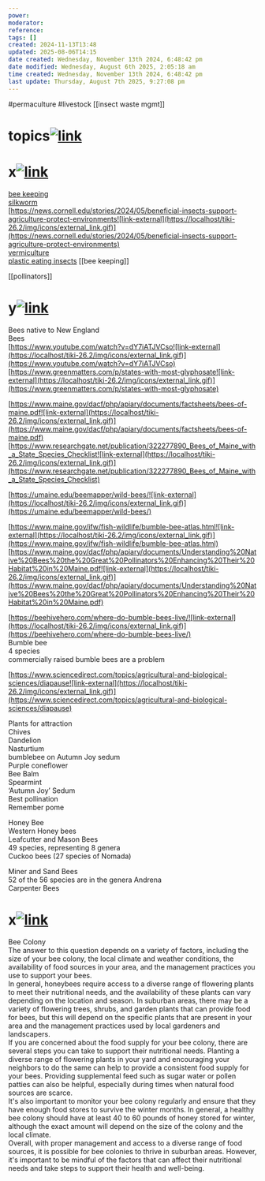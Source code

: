 ```yaml
---
power: 
moderator: 
reference: 
tags: []
created: 2024-11-13T13:48
updated: 2025-08-06T14:15
date created: Wednesday, November 13th 2024, 6:48:42 pm
date modified: Wednesday, August 6th 2025, 2:05:18 am
time created: Wednesday, November 13th 2024, 6:48:42 pm
last update: Thursday, August 7th 2025, 9:27:08 pm
---
```

#permaculture #livestock 
[[insect waste mgmt]]
# topics[![link](https://localhost/tiki-26.2/img/icons/link.png)](https://localhost/tiki-26.2/tiki-index.php?page=arthropods#topics)

# x[![link](https://localhost/tiki-26.2/img/icons/link.png)](https://localhost/tiki-26.2/tiki-index.php?page=arthropods#x)

[bee keeping](https://localhost/tiki-26.2/tiki-editpage.php?page=bee+keeping)  
[silkworm](https://localhost/tiki-26.2/tiki-editpage.php?page=silkworm)  
[https://news.cornell.edu/stories/2024/05/beneficial-insects-support-agriculture-protect-environments![link-external](https://localhost/tiki-26.2/img/icons/external_link.gif)](https://news.cornell.edu/stories/2024/05/beneficial-insects-support-agriculture-protect-environments)  
[vermiculture](https://localhost/tiki-26.2/tiki-editpage.php?page=vermiculture)  
[plastic eating insects](https://localhost/tiki-26.2/tiki-editpage.php?page=plastic+eating+insects)
[[bee keeping]]

[[pollinators]]
# y[![link](https://localhost/tiki-26.2/img/icons/link.png)](https://localhost/tiki-26.2/tiki-index.php?page=arthropods#y)

Bees native to New England  
Bees  
[https://www.youtube.com/watch?v=dY7iATJVCso![link-external](https://localhost/tiki-26.2/img/icons/external_link.gif)](https://www.youtube.com/watch?v=dY7iATJVCso)  
[https://www.greenmatters.com/p/states-with-most-glyphosate![link-external](https://localhost/tiki-26.2/img/icons/external_link.gif)](https://www.greenmatters.com/p/states-with-most-glyphosate)

  
[https://www.maine.gov/dacf/php/apiary/documents/factsheets/bees-of-maine.pdf![link-external](https://localhost/tiki-26.2/img/icons/external_link.gif)](https://www.maine.gov/dacf/php/apiary/documents/factsheets/bees-of-maine.pdf)  
[https://www.researchgate.net/publication/322277890_Bees_of_Maine_with_a_State_Species_Checklist![link-external](https://localhost/tiki-26.2/img/icons/external_link.gif)](https://www.researchgate.net/publication/322277890_Bees_of_Maine_with_a_State_Species_Checklist)

  
  
[https://umaine.edu/beemapper/wild-bees/![link-external](https://localhost/tiki-26.2/img/icons/external_link.gif)](https://umaine.edu/beemapper/wild-bees/)

[https://www.maine.gov/ifw/fish-wildlife/bumble-bee-atlas.html![link-external](https://localhost/tiki-26.2/img/icons/external_link.gif)](https://www.maine.gov/ifw/fish-wildlife/bumble-bee-atlas.html)  
[https://www.maine.gov/dacf/php/apiary/documents/Understanding%20Native%20Bees%20the%20Great%20Pollinators%20Enhancing%20Their%20Habitat%20in%20Maine.pdf![link-external](https://localhost/tiki-26.2/img/icons/external_link.gif)](https://www.maine.gov/dacf/php/apiary/documents/Understanding%20Native%20Bees%20the%20Great%20Pollinators%20Enhancing%20Their%20Habitat%20in%20Maine.pdf)

[https://beehivehero.com/where-do-bumble-bees-live/![link-external](https://localhost/tiki-26.2/img/icons/external_link.gif)](https://beehivehero.com/where-do-bumble-bees-live/)  
Bumble bee  
4 species  
commercially raised bumble bees are a problem

[https://www.sciencedirect.com/topics/agricultural-and-biological-sciences/diapause![link-external](https://localhost/tiki-26.2/img/icons/external_link.gif)](https://www.sciencedirect.com/topics/agricultural-and-biological-sciences/diapause)

Plants for attraction  
Chives  
Dandelion  
Nasturtium  
bumblebee on Autumn Joy sedum  
Purple coneflower  
Bee Balm  
Spearmint  
‘Autumn Joy’ Sedum  
Best pollination  
Remember pome

  
Honey Bee  
Western Honey bees  
Leafcutter and Mason Bees  
49 species, representing 8 genera  
Cuckoo bees (27 species of Nomada)

  
  
Miner and Sand Bees  
52 of the 56 species are in the genera Andrena  
Carpenter Bees

# x[![link](https://localhost/tiki-26.2/img/icons/link.png)](https://localhost/tiki-26.2/tiki-index.php?page=arthropods#x_2)

Bee Colony  
The answer to this question depends on a variety of factors, including the size of your bee colony, the local climate and weather conditions, the availability of food sources in your area, and the management practices you use to support your bees.  
In general, honeybees require access to a diverse range of flowering plants to meet their nutritional needs, and the availability of these plants can vary depending on the location and season. In suburban areas, there may be a variety of flowering trees, shrubs, and garden plants that can provide food for bees, but this will depend on the specific plants that are present in your area and the management practices used by local gardeners and landscapers.  
If you are concerned about the food supply for your bee colony, there are several steps you can take to support their nutritional needs. Planting a diverse range of flowering plants in your yard and encouraging your neighbors to do the same can help to provide a consistent food supply for your bees. Providing supplemental feed such as sugar water or pollen patties can also be helpful, especially during times when natural food sources are scarce.  
It's also important to monitor your bee colony regularly and ensure that they have enough food stores to survive the winter months. In general, a healthy bee colony should have at least 40 to 60 pounds of honey stored for winter, although the exact amount will depend on the size of the colony and the local climate.  
Overall, with proper management and access to a diverse range of food sources, it is possible for bee colonies to thrive in suburban areas. However, it's important to be mindful of the factors that can affect their nutritional needs and take steps to support their health and well-being.